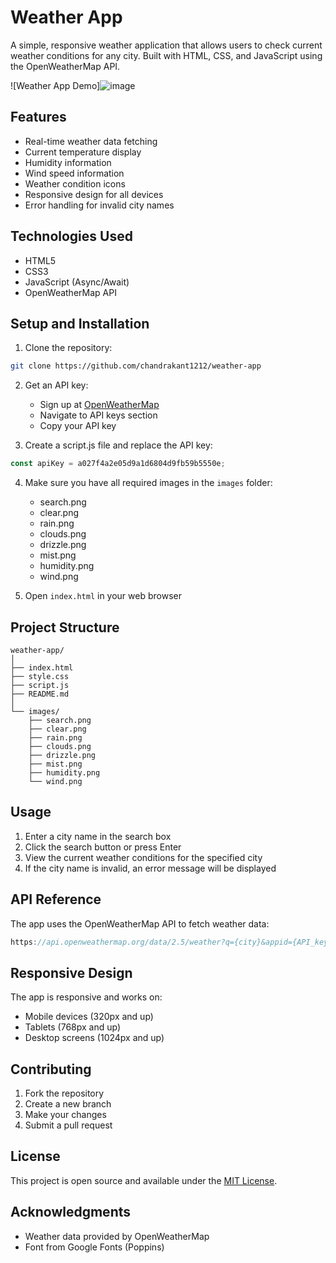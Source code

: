 # Weather App

A simple, responsive weather application that allows users to check current weather conditions for any city. Built with HTML, CSS, and JavaScript using the OpenWeatherMap API.

![Weather App Demo]![image](https://github.com/user-attachments/assets/2361afa8-63a9-4bf6-9c14-f132ceb7481f)


## Features

- Real-time weather data fetching
- Current temperature display
- Humidity information
- Wind speed information
- Weather condition icons
- Responsive design for all devices
- Error handling for invalid city names

## Technologies Used

- HTML5
- CSS3
- JavaScript (Async/Await)
- OpenWeatherMap API

## Setup and Installation

1. Clone the repository:
```bash
git clone https://github.com/chandrakant1212/weather-app
```

2. Get an API key:
   - Sign up at [OpenWeatherMap](https://openweathermap.org/)
   - Navigate to API keys section
   - Copy your API key

3. Create a script.js file and replace the API key:
```javascript
const apiKey = a027f4a2e05d9a1d6804d9fb59b5550e;
```

4. Make sure you have all required images in the `images` folder:
   - search.png
   - clear.png
   - rain.png
   - clouds.png
   - drizzle.png
   - mist.png
   - humidity.png
   - wind.png

5. Open `index.html` in your web browser

## Project Structure

```
weather-app/
│
├── index.html
├── style.css
├── script.js
├── README.md
│
└── images/
    ├── search.png
    ├── clear.png
    ├── rain.png
    ├── clouds.png
    ├── drizzle.png
    ├── mist.png
    ├── humidity.png
    └── wind.png
```

## Usage

1. Enter a city name in the search box
2. Click the search button or press Enter
3. View the current weather conditions for the specified city
4. If the city name is invalid, an error message will be displayed

## API Reference

The app uses the OpenWeatherMap API to fetch weather data:
```javascript
https://api.openweathermap.org/data/2.5/weather?q={city}&appid={API_key}&units=metric
```

## Responsive Design

The app is responsive and works on:
- Mobile devices (320px and up)
- Tablets (768px and up)
- Desktop screens (1024px and up)

## Contributing

1. Fork the repository
2. Create a new branch
3. Make your changes
4. Submit a pull request

## License

This project is open source and available under the [MIT License](LICENSE).

## Acknowledgments

- Weather data provided by OpenWeatherMap
- Font from Google Fonts (Poppins)
